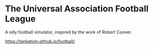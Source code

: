 # The Universal Association Football League
A silly football simulator, inspired by the work of Robert Coover.

https://tanketom.github.io/football/
